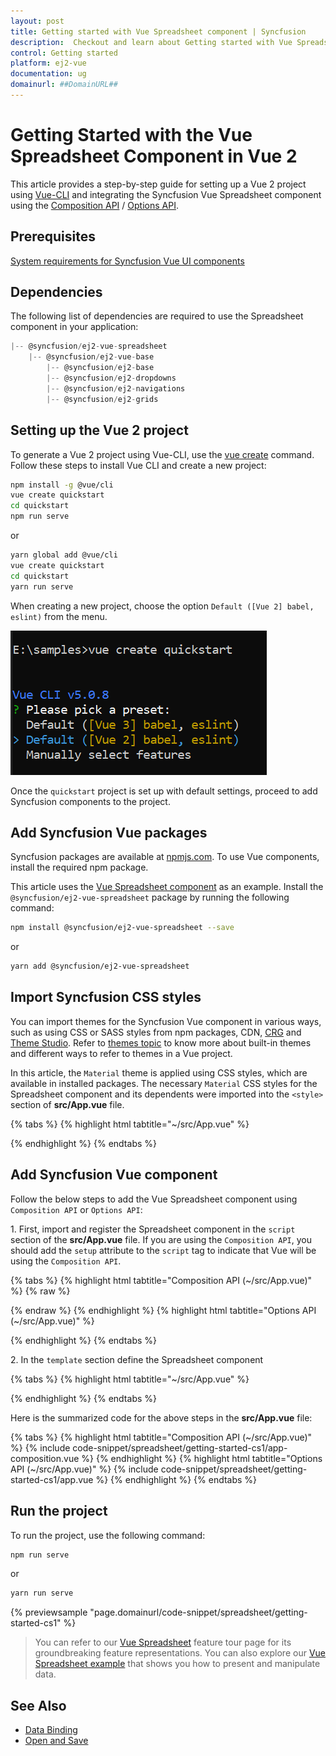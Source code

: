 ```yaml
---
layout: post
title: Getting started with Vue Spreadsheet component | Syncfusion
description:  Checkout and learn about Getting started with Vue Spreadsheet component of Syncfusion Essential JS 2 and more details.
control: Getting started 
platform: ej2-vue
documentation: ug
domainurl: ##DomainURL##
---
```


# Getting Started with the Vue Spreadsheet Component in Vue 2

This article provides a step-by-step guide for setting up a Vue 2 project using [Vue-CLI](https://cli.vuejs.org/) and integrating the Syncfusion Vue Spreadsheet component using the [Composition API](https://vuejs.org/guide/introduction.html#composition-api) / [Options API](https://vuejs.org/guide/introduction.html#options-api).

## Prerequisites

[System requirements for Syncfusion Vue UI components](https://ej2.syncfusion.com/vue/documentation/system-requirements/)

## Dependencies

The following list of dependencies are required to use the Spreadsheet component in your application:

```js
|-- @syncfusion/ej2-vue-spreadsheet
    |-- @syncfusion/ej2-vue-base
        |-- @syncfusion/ej2-base
        |-- @syncfusion/ej2-dropdowns
        |-- @syncfusion/ej2-navigations
        |-- @syncfusion/ej2-grids
```

## Setting up the Vue 2 project

To generate a Vue 2 project using Vue-CLI, use the [vue create](https://cli.vuejs.org/#getting-started) command. Follow these steps to install Vue CLI and create a new project:

```bash
npm install -g @vue/cli
vue create quickstart
cd quickstart
npm run serve
```

or

```bash
yarn global add @vue/cli
vue create quickstart
cd quickstart
yarn run serve
```

When creating a new project, choose the option `Default ([Vue 2] babel, eslint)` from the menu.

![Vue 2 project](./images/vue2-terminal.png)

Once the `quickstart` project is set up with default settings, proceed to add Syncfusion components to the project.

## Add Syncfusion Vue packages

Syncfusion packages are available at [npmjs.com](https://www.npmjs.com/search?q=ej2-vue). To use Vue components, install the required npm package.

This article uses the [Vue Spreadsheet component](https://www.syncfusion.com/vue-components/vue-spreadsheet) as an example. Install the `@syncfusion/ej2-vue-spreadsheet` package by running the following command:

```bash
npm install @syncfusion/ej2-vue-spreadsheet --save
```
or

```bash
yarn add @syncfusion/ej2-vue-spreadsheet
```

## Import Syncfusion CSS styles

You can import themes for the Syncfusion Vue component in various ways, such as using CSS or SASS styles from npm packages, CDN, [CRG](https://ej2.syncfusion.com/javascript/documentation/common/custom-resource-generator/) and [Theme Studio](https://ej2.syncfusion.com/vue/documentation/appearance/theme-studio/). Refer to [themes topic](https://ej2.syncfusion.com/vue/documentation/appearance/theme/) to know more about built-in themes and different ways to refer to themes in a Vue project.

In this article, the `Material` theme is applied using CSS styles, which are available in installed packages. The necessary `Material` CSS styles for the Spreadsheet component and its dependents were imported into the `<style>` section of **src/App.vue** file.

{% tabs %}
{% highlight html tabtitle="~/src/App.vue" %}

<style>
  @import '../node_modules/@syncfusion/ej2-base/styles/material.css';  
  @import '../node_modules/@syncfusion/ej2-buttons/styles/material.css';  
  @import '../node_modules/@syncfusion/ej2-dropdowns/styles/material.css';  
  @import '../node_modules/@syncfusion/ej2-inputs/styles/material.css';  
  @import '../node_modules/@syncfusion/ej2-navigations/styles/material.css';
  @import '../node_modules/@syncfusion/ej2-popups/styles/material.css';
  @import '../node_modules/@syncfusion/ej2-splitbuttons/styles/material.css';
  @import '../node_modules/@syncfusion/ej2-grids/styles/material.css';
  @import "../node_modules/@syncfusion/ej2-vue-spreadsheet/styles/material.css";
</style>

{% endhighlight %}
{% endtabs %}

## Add Syncfusion Vue component

Follow the below steps to add the Vue Spreadsheet component using `Composition API` or `Options API`:

1\. First, import and register the Spreadsheet component in the `script` section of the **src/App.vue** file. If you are using the `Composition API`, you should add the `setup` attribute to the `script` tag to indicate that Vue will be using the `Composition API`.

{% tabs %}
{% highlight html tabtitle="Composition API (~/src/App.vue)" %}
{% raw %}

<script setup>
import { SpreadsheetComponent as EjsSpreadsheet } from "@syncfusion/ej2-vue-spreadsheet";
</script>

{% endraw %}
{% endhighlight %}
{% highlight html tabtitle="Options API (~/src/App.vue)" %}

<script>
import { SpreadsheetComponent } from "@syncfusion/ej2-vue-spreadsheet";

export default {
   name: "App",
   components: {
      'ejs-spreadsheet': SpreadsheetComponent
   }
}
</script>

{% endhighlight %}
{% endtabs %}

2\. In the `template` section define the Spreadsheet component

{% tabs %}
{% highlight html tabtitle="~/src/App.vue" %}

<template>
   <ejs-spreadsheet></ejs-spreadsheet>
</template>

{% endhighlight %}
{% endtabs %}

Here is the summarized code for the above steps in the **src/App.vue** file:

{% tabs %}
{% highlight html tabtitle="Composition API (~/src/App.vue)" %}
{% include code-snippet/spreadsheet/getting-started-cs1/app-composition.vue %}
{% endhighlight %}
{% highlight html tabtitle="Options API (~/src/App.vue)" %}
{% include code-snippet/spreadsheet/getting-started-cs1/app.vue %}
{% endhighlight %}
{% endtabs %}

## Run the project

To run the project, use the following command:

```bash
npm run serve
```

or

```bash
yarn run serve
```
        
{% previewsample "page.domainurl/code-snippet/spreadsheet/getting-started-cs1" %}

> You can refer to our [Vue Spreadsheet](https://www.syncfusion.com/vue-ui-components/vue-spreadsheet) feature tour page for its groundbreaking feature representations. You can also explore our [Vue Spreadsheet example](https://ej2.syncfusion.com/vue/demos/#/material/spreadsheet/default.html) that shows you how to present and manipulate data.

## See Also

* [Data Binding](./data-binding)
* [Open and Save](./open-save)